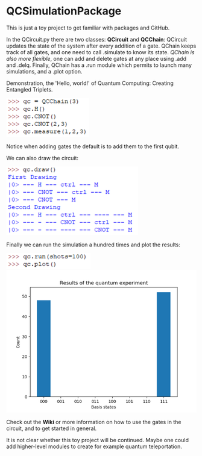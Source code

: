 # QCSimulationPackage

This is just a toy project to get familiar with packages and GitHub.

In the QCircuit.py there are two classes: **QCircuit** and **QCChain**:
QCircuit updates the state of the system after every addition of a gate.
QChain keeps track of all gates, and one need to call .simulate to know its state.
*QChain is also more flexible*, one can add and delete gates at any place using .add and .delq.
Finally, QChain has a .run module which permits to launch many simulations, and a .plot option.

Demonstration, the 'Hello, world!' of Quantum Computing: Creating Entangled Triplets.

<img src='Images/Trip1.PNG'>

Notice when adding gates the default is to add them to the first qubit.

We can also draw the circuit:

<img src='Images/Trip2.PNG'>

Finally we can run the simulation a hundred times and plot the results:

<img src='Images/Trip3.PNG'>
<img src='Images/Trip.png'>

Check out the **Wiki** or more information on how to use the gates in the circuit, and to get started in general.

It is not clear whether this toy project will be continued. Maybe one could add higher-level modules to create for example quantum teleportation.
